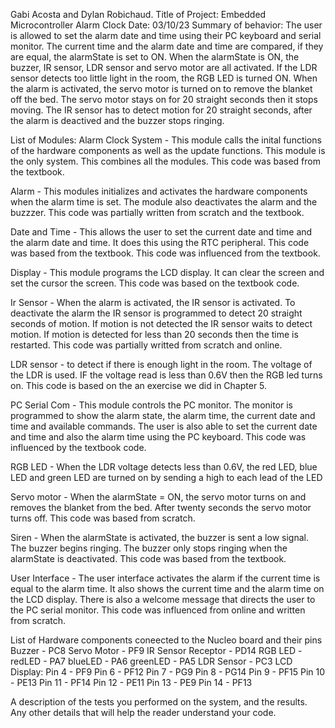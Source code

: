 Gabi Acosta and Dylan Robichaud. Title of Project: Embedded Microcontroller Alarm Clock Date: 03/10/23
Summary of behavior:
The user is allowed to set the alarm date and time using their PC keyboard and serial monitor. The current time and the alarm date and time are compared, if they are equal, the alarmState is set to ON. When the alarmState is ON, the buzzer, IR sensor, LDR sensor and servo motor are all activated. If the LDR sensor detects too little light in the room, the RGB LED is turned ON. When the alarm is activated, the servo motor is turned on to remove the blanket off the bed. The servo motor stays on for 20 straight seconds then it stops moving. The IR sensor has to detect motion for 20 straight seconds, after the alarm is deactived and the buzzer stops ringing.

List of Modules:
Alarm Clock System - This module calls the inital functions of the hardware components as well as the update functions. This module is the only system. This combines all the modules. This code was based from the textbook. 

Alarm - This modules initializes and activates the hardware components when the alarm time is set. The module also deactivates the alarm and the buzzzer. This code was partially written from scratch and the textbook. 

Date and Time - This allows the user to set the current date and time and the alarm date and time. It does this using the RTC peripheral. This code was based from the textbook. This code was influenced from the textbook. 

Display - This module programs the LCD display. It can clear the screen and set the cursor the screen. This code was based on the textbook code.


Ir Sensor - When the alarm is activated, the IR sensor is activated. To deactivate the alarm the IR sensor is programmed to detect 20 straight seconds of motion. If motion is not detected the IR sensor waits to detect motion. If motion is detected for less than 20 seconds then the time is restarted. This code was partially writted from scratch and online. 

LDR sensor - to detect if there is enough light in the room. The voltage of the LDR is used. IF the voltage read is less than 0.6V then the RGB led turns on. This code is based on the an exercise we did in Chapter 5.

PC Serial Com - This module controls the PC monitor. The monitor is programmed to show the alarm state, the alarm time, the current date and time and available commands. The user is also able to set the current date and time and also the alarm time using the PC keyboard. This code was influenced by the textbook code.

RGB LED - When the LDR voltage detects less than 0.6V, the red LED, blue LED and green LED are turned on by sending a high to each lead of the LED

Servo motor - When the alarmState = ON, the servo motor turns on and removes the blanket from the bed. After twenty seconds the servo motor turns off. This code was based from scratch.

Siren - When the alarmState is activated, the buzzer is sent a low signal. The buzzer begins ringing. The buzzer only stops ringing when the alarmState is deactivated. This code was based from the textbook.

User Interface - The user interface activates the alarm if the current time is equal to the alarm time. It also shows the current time and the alarm time on the LCD display. There is also a welcome message that directs the user to the PC serial monitor.  This code was influenced from online and written from scratch. 

List of Hardware components coneected to the Nucleo board and their pins
Buzzer - PC8
Servo Motor - PF9
IR Sensor Receptor - PD14
RGB LED - redLED - PA7 blueLED - PA6 greenLED - PA5
LDR Sensor - PC3
LCD Display:
Pin 4 - PF9
Pin 6 - PF12
Pin 7 - PG9
Pin 8 - PG14
Pin 9 - PF15
Pin 10 - PE13
Pin 11 - PF14
Pin 12 - PE11
Pin 13 - PE9
Pin 14 - PF13

A description of the tests you performed on the system, and the results.
Any other details that will help the reader understand your code.
